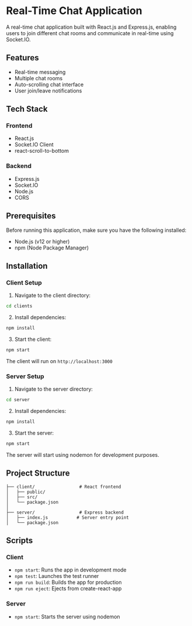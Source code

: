 # Real-Time Chat Application

A real-time chat application built with React.js and Express.js, enabling users to join different chat rooms and communicate in real-time using Socket.IO.

## Features

- Real-time messaging
- Multiple chat rooms
- Auto-scrolling chat interface
- User join/leave notifications

## Tech Stack

### Frontend
- React.js
- Socket.IO Client
- react-scroll-to-bottom

### Backend
- Express.js
- Socket.IO
- Node.js
- CORS

## Prerequisites

Before running this application, make sure you have the following installed:
- Node.js (v12 or higher)
- npm (Node Package Manager)

## Installation

### Client Setup

1. Navigate to the client directory:
```bash
cd clients
```

2. Install dependencies:
```bash
npm install
```

3. Start the client:
```bash
npm start
```

The client will run on `http://localhost:3000`

### Server Setup

1. Navigate to the server directory:
```bash
cd server
```

2. Install dependencies:
```bash
npm install
```

3. Start the server:
```bash
npm start
```

The server will start using nodemon for development purposes.

## Project Structure

```
├── client/                 # React frontend
│   ├── public/
│   ├── src/
│   └── package.json
│
├── server/                 # Express backend
│   ├── index.js           # Server entry point
│   └── package.json
```

## Scripts

### Client
- `npm start`: Runs the app in development mode
- `npm test`: Launches the test runner
- `npm run build`: Builds the app for production
- `npm run eject`: Ejects from create-react-app

### Server
- `npm start`: Starts the server using nodemon

